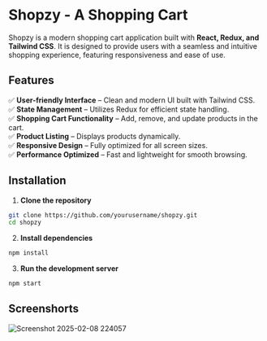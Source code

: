 # Shopzy - A Shopping Cart
Shopzy is a modern shopping cart application built with **React, Redux, and Tailwind CSS**. It is designed to provide users with a seamless and intuitive shopping experience, featuring responsiveness and ease of use.


## Features

✅ **User-friendly Interface** – Clean and modern UI built with Tailwind CSS.  
✅ **State Management** – Utilizes Redux for efficient state handling.  
✅ **Shopping Cart Functionality** – Add, remove, and update products in the cart.  
✅ **Product Listing** – Displays products dynamically.  
✅ **Responsive Design** – Fully optimized for all screen sizes.  
✅ **Performance Optimized** – Fast and lightweight for smooth browsing.

## Installation

1. **Clone the repository**
```sh
git clone https://github.com/yourusername/shopzy.git
cd shopzy
```

2. **Install dependencies**
```sh
npm install

```

3. **Run the development server**
```sh
npm start
```

## Screenshorts



![Screenshot 2025-02-08 224057](https://github.com/user-attachments/assets/3843deb8-863c-4c6a-bb93-fbd898a28011)

